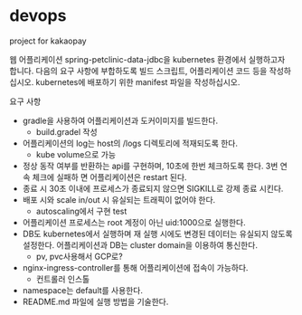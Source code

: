 # devops
project for kakaopay

웹 어플리케이션 spring-petclinic-data-jdbc을 kubernetes 환경에서 실행하고자 합니다. 다음의 요구 사항에 부합하도록 빌드 스크립트, 어플리케이션 코드 등을 작성하십시오.
kubernetes에 배포하기 위한 manifest 파일을 작성하십시오. 

요구 사항
- gradle을 사용하여 어플리케이션과 도커이미지를 빌드한다.
	- build.gradel 작성
- 어플리케이션의 log는 host의 /logs 디렉토리에 적재되도록 한다.
	- kube volume으로 가능
- 정상 동작 여부를 반환하는 api를 구현하며, 10초에 한번 체크하도록 한다. 3번 연속 체크에 실패하 면 어플리케이션은 restart 된다.
- 종료 시 30초 이내에 프로세스가 종료되지 않으면 SIGKILL로 강제 종료 시킨다.
- 배포 시와 scale in/out 시 유실되는 트래픽이 없어야 한다.
	- autoscaling에서 구현 test
- 어플리케이션 프로세스는 root 계정이 아닌 uid:1000으로 실행한다.
- DB도 kubernetes에서 실행하며 재 실행 시에도 변경된 데이터는 유실되지 않도록 설정한다. 어플리케이션과 DB는 cluster domain을 이용하여 통신한다.
	- pv, pvc사용해서 GCP로?
- nginx-ingress-controller를 통해 어플리케이션에 접속이 가능하다.
	- 컨트롤러 인스톨 
- namespace는 default를 사용한다.
- README.md 파일에 실행 방법을 기술한다.
